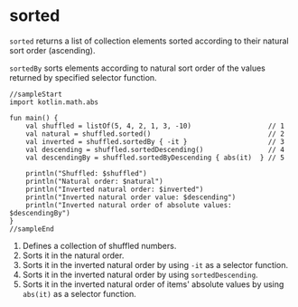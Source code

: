 # sorted

`sorted` returns a list of collection elements sorted according to their natural sort order (ascending).

`sortedBy` sorts elements according to natural sort order of the values returned by specified selector function.

```run-kotlin
//sampleStart
import kotlin.math.abs

fun main() {
    val shuffled = listOf(5, 4, 2, 1, 3, -10)                   // 1
    val natural = shuffled.sorted()                             // 2
    val inverted = shuffled.sortedBy { -it }                    // 3
    val descending = shuffled.sortedDescending()                // 4
    val descendingBy = shuffled.sortedByDescending { abs(it)  } // 5

    println("Shuffled: $shuffled")
    println("Natural order: $natural")
    println("Inverted natural order: $inverted")
    println("Inverted natural order value: $descending")
    println("Inverted natural order of absolute values: $descendingBy")
}
//sampleEnd
```

1. Defines a collection of shuffled numbers.
2. Sorts it in the natural order.
3. Sorts it in the inverted natural order by using `-it` as a selector function.
4. Sorts it in the inverted natural order by using `sortedDescending`.
5. Sorts it in the inverted natural order of items' absolute values by using `abs(it)` as a selector function.
